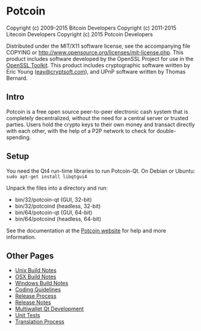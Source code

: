 Potcoin
================

Copyright (c) 2009-2015 Bitcoin Developers
Copyright (c) 2011-2015 Litecoin Developers
Copyright (c) 2015 Potcoin Developers

Distributed under the MIT/X11 software license, see the accompanying
file COPYING or http://www.opensource.org/licenses/mit-license.php.
This product includes software developed by the OpenSSL Project for use in the [OpenSSL Toolkit](http://www.openssl.org/). This product includes
cryptographic software written by Eric Young ([eay@cryptsoft.com](mailto:eay@cryptsoft.com)), and UPnP software written by Thomas Bernard.


Intro
---------------------
Potcoin is a free open source peer-to-peer electronic cash system that is
completely decentralized, without the need for a central server or trusted
parties.  Users hold the crypto keys to their own money and transact directly
with each other, with the help of a P2P network to check for double-spending.


Setup
---------------------
You need the Qt4 run-time libraries to run Potcoin-Qt. On Debian or Ubuntu:
	`sudo apt-get install libqtgui4`

Unpack the files into a directory and run:

- bin/32/potcoin-qt (GUI, 32-bit)
- bin/32/potcoind (headless, 32-bit)
- bin/64/potcoin-qt (GUI, 64-bit)
- bin/64/potcoind (headless, 64-bit)

See the documentation at the [Potcoin website](http://www.potcoin.com)
for help and more information.


Other Pages
---------------------
- [Unix Build Notes](build-unix.md)
- [OSX Build Notes](build-osx.md)
- [Windows Build Notes](build-msw.md)
- [Coding Guidelines](coding.md)
- [Release Process](release-process.md)
- [Release Notes](release-notes.md)
- [Multiwallet Qt Development](multiwallet-qt.md)
- [Unit Tests](unit-tests.md)
- [Translation Process](translation_process.md)
